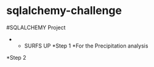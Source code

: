 # sqlalchemy-challenge
#SQLALCHEMY Project
* * SURFS UP
*Step 1
*For the Precipitation analysis

*Step 2
